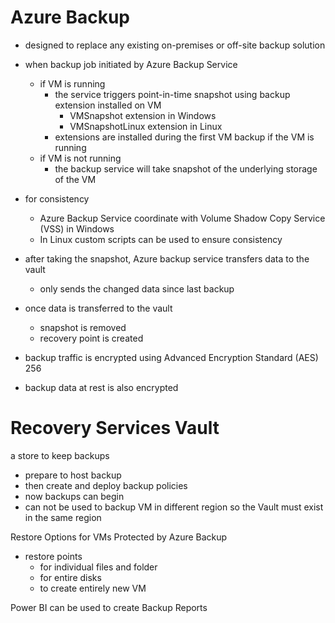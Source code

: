 # Azure Backup

* designed to replace any existing on-premises or off-site backup solution
* when backup job initiated by Azure Backup Service
    * if VM is running
        * the service triggers point-in-time snapshot using backup extension installed on VM
            * VMSnapshot extension in Windows
            * VMSnapshotLinux extension in Linux
        * extensions are installed during the first VM backup if the VM is running
    * if VM is not running 
        * the backup service will take snapshot of the underlying storage of the VM

* for consistency
    * Azure Backup Service coordinate with Volume Shadow Copy Service (VSS) in Windows
    * In Linux custom scripts can be used to ensure consistency

* after taking the snapshot, Azure backup service transfers data to the vault
    * only sends the changed data since last backup

* once data is transferred to the vault
    * snapshot is removed
    * recovery point is created

* backup traffic is encrypted using Advanced Encryption Standard (AES) 256

* backup data at rest is also encrypted


# Recovery Services Vault

a store to keep backups
* prepare to host backup
* then create and deploy backup policies
* now backups can begin 
* can not be used to backup VM in different region so the Vault must exist in the same region

Restore Options for VMs Protected by Azure Backup
* restore points
    * for individual files and folder
    * for entire disks 
    * to create entirely new VM

Power BI can be used to create Backup Reports 







